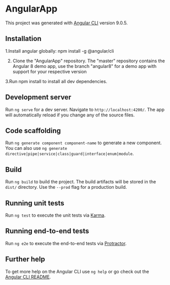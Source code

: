 # AngularApp
This project was generated with [Angular CLI](https://github.com/angular/angular-cli) version 9.0.5.

## Installation
1.Install angular globally:
npm install -g @angular/cli

2. Clone the "AngularApp" repository. The "master" repository contains the Angular 8 demo app, use the branch "angular8" for a demo app with support for your respective version

3.Run npm install to install all dev dependencies.

## Development server

Run `ng serve` for a dev server. Navigate to `http://localhost:4200/`. The app will automatically reload if you change any of the source files.

## Code scaffolding

Run `ng generate component component-name` to generate a new component. You can also use `ng generate directive|pipe|service|class|guard|interface|enum|module`.

## Build

Run `ng build` to build the project. The build artifacts will be stored in the `dist/` directory. Use the `--prod` flag for a production build.

## Running unit tests

Run `ng test` to execute the unit tests via [Karma](https://karma-runner.github.io).

## Running end-to-end tests

Run `ng e2e` to execute the end-to-end tests via [Protractor](http://www.protractortest.org/).

## Further help

To get more help on the Angular CLI use `ng help` or go check out the [Angular CLI README](https://github.com/angular/angular-cli/blob/master/README.md).
